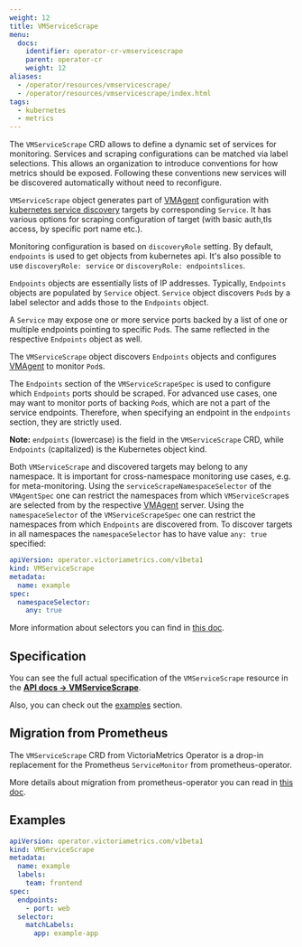 ```yaml
---
weight: 12
title: VMServiceScrape
menu:
  docs:
    identifier: operator-cr-vmservicescrape
    parent: operator-cr
    weight: 12
aliases:
  - /operator/resources/vmservicescrape/
  - /operator/resources/vmservicescrape/index.html
tags:
  - kubernetes
  - metrics
---
```

The `VMServiceScrape` CRD allows to define a dynamic set of services for monitoring. Services
and scraping configurations can be matched via label selections. This allows an organization to introduce conventions
for how metrics should be exposed. Following these conventions new services will be discovered automatically without
need to reconfigure.

`VMServiceScrape` object generates part of [VMAgent](https://docs.victoriametrics.com/operator/resources/vmagent/) configuration with 
[kubernetes service discovery](https://docs.victoriametrics.com/victoriametrics/sd_configs/#kubernetes_sd_configs) targets by corresponding `Service`.
It has various options for scraping configuration of target (with basic auth,tls access, by specific port name etc.).

Monitoring configuration is based on `discoveryRole` setting. By default, `endpoints` is used to get objects from kubernetes api.
It's also possible to use `discoveryRole: service` or `discoveryRole: endpointslices`.

`Endpoints` objects are essentially lists of IP addresses.
Typically, `Endpoints` objects are populated by `Service` object. `Service` object discovers `Pod`s by a label
selector and adds those to the `Endpoints` object.

A `Service` may expose one or more service ports backed by a list of one or multiple endpoints pointing to
specific `Pod`s. The same reflected in the respective `Endpoints` object as well.

The `VMServiceScrape` object discovers `Endpoints` objects and configures [VMAgent](https://docs.victoriametrics.com/operator/resources/vmagent/) to monitor `Pod`s.

The `Endpoints` section of the `VMServiceScrapeSpec` is used to configure which `Endpoints` ports should be scraped.
For advanced use cases, one may want to monitor ports of backing `Pod`s, which are not a part of the service endpoints.
Therefore, when specifying an endpoint in the `endpoints` section, they are strictly used.

**Note:** `endpoints` (lowercase) is the field in the `VMServiceScrape` CRD, while `Endpoints` (capitalized) is the Kubernetes object kind.

Both `VMServiceScrape` and discovered targets may belong to any namespace. It is important for cross-namespace monitoring
use cases, e.g. for meta-monitoring. Using the `serviceScrapeNamespaceSelector` of the `VMAgentSpec`
one can restrict the namespaces from which `VMServiceScrape`s are selected from by the respective [VMAgent](https://docs.victoriametrics.com/operator/resources/vmagent/) server.
Using the `namespaceSelector` of the `VMServiceScrapeSpec` one can restrict the namespaces from which `Endpoints` are discovered from.
To discover targets in all namespaces the `namespaceSelector` has to have value `any: true` specified:

```yaml
apiVersion: operator.victoriametrics.com/v1beta1
kind: VMServiceScrape
metadata:
  name: example
spec:
  namespaceSelector:
    any: true
```

More information about selectors you can find in [this doc](https://docs.victoriametrics.com/operator/resources/vmagent/#scraping).

## Specification

You can see the full actual specification of the `VMServiceScrape` resource in
the **[API docs -> VMServiceScrape](https://docs.victoriametrics.com/operator/api/#vmservicescrape)**.

Also, you can check out the [examples](#examples) section.

## Migration from Prometheus

The `VMServiceScrape` CRD from VictoriaMetrics Operator is a drop-in replacement 
for the Prometheus `ServiceMonitor` from prometheus-operator.

More details about migration from prometheus-operator you can read in [this doc](https://docs.victoriametrics.com/operator/migration/).

## Examples

```yaml
apiVersion: operator.victoriametrics.com/v1beta1
kind: VMServiceScrape
metadata:
  name: example
  labels:
    team: frontend
spec:
  endpoints:
    - port: web
  selector:
    matchLabels:
      app: example-app
```
